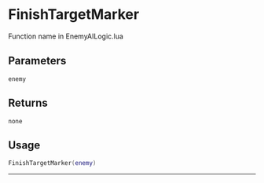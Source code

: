 # FinishTargetMarker
Function name in EnemyAILogic.lua
## Parameters
`enemy`
## Returns
`none`
## Usage
```lua
FinishTargetMarker(enemy)
```
---
